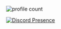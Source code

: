 



![profile count](https://komarev.com/ghpvc/?username=chaseyjs&color=red)


[![Discord Presence](https://lanyard.cnrad.dev/api/987438060327280660)](https://discord.com/users/987438060327280660)
